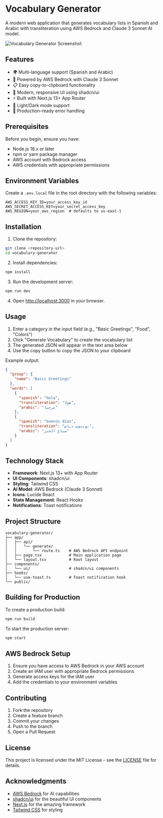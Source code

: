 # Vocabulary Generator

A modern web application that generates vocabulary lists in Spanish and Arabic with transliteration using AWS Bedrock and Claude 3 Sonnet AI model.

![Vocabulary Generator Screenshot](https://images.unsplash.com/photo-1546410531-bb4caa6b424d?auto=format&fit=crop&q=80&w=1200&h=600)

## Features

- 🌍 Multi-language support (Spanish and Arabic)
- 🤖 Powered by AWS Bedrock with Claude 3 Sonnet
- 📋 Easy copy-to-clipboard functionality
- 🎨 Modern, responsive UI using shadcn/ui
- ⚡ Built with Next.js 13+ App Router
- 🌙 Light/Dark mode support
- 🚀 Production-ready error handling

## Prerequisites

Before you begin, ensure you have:

- Node.js 18.x or later
- npm or yarn package manager
- AWS account with Bedrock access
- AWS credentials with appropriate permissions

## Environment Variables

Create a `.env.local` file in the root directory with the following variables:

```env
AWS_ACCESS_KEY_ID=your_access_key_id
AWS_SECRET_ACCESS_KEY=your_secret_access_key
AWS_REGION=your_aws_region  # defaults to us-east-1
```

## Installation

1. Clone the repository:
```bash
git clone <repository-url>
cd vocabulary-generator
```

2. Install dependencies:
```bash
npm install
```

3. Run the development server:
```bash
npm run dev
```

4. Open [http://localhost:3000](http://localhost:3000) in your browser.

## Usage

1. Enter a category in the input field (e.g., "Basic Greetings", "Food", "Colors")
2. Click "Generate Vocabulary" to create the vocabulary list
3. The generated JSON will appear in the text area below
4. Use the copy button to copy the JSON to your clipboard

Example output:
```json
{
  "group": {
    "name": "Basic Greetings"
  },
  "words": [
    {
      "spanish": "hola",
      "transliteration": "هولا",
      "arabic": "مرحبا"
    },
    {
      "spanish": "buenos días",
      "transliteration": "بوينوس دياس",
      "arabic": "صباح الخير"
    }
  ]
}
```

## Technology Stack

- **Framework**: Next.js 13+ with App Router
- **UI Components**: shadcn/ui
- **Styling**: Tailwind CSS
- **AI Model**: AWS Bedrock (Claude 3 Sonnet)
- **Icons**: Lucide React
- **State Management**: React Hooks
- **Notifications**: Toast notifications

## Project Structure

```
vocabulary-generator/
├── app/
│   ├── api/
│   │   └── generate/
│   │       └── route.ts    # AWS Bedrock API endpoint
│   ├── page.tsx            # Main application page
│   └── layout.tsx          # Root layout
├── components/
│   └── ui/                 # shadcn/ui components
├── hooks/
│   └── use-toast.ts        # Toast notification hook
└── public/
```

## Building for Production

To create a production build:

```bash
npm run build
```

To start the production server:

```bash
npm start
```

## AWS Bedrock Setup

1. Ensure you have access to AWS Bedrock in your AWS account
2. Create an IAM user with appropriate Bedrock permissions
3. Generate access keys for the IAM user
4. Add the credentials to your environment variables

## Contributing

1. Fork the repository
2. Create a feature branch
3. Commit your changes
4. Push to the branch
5. Open a Pull Request

## License

This project is licensed under the MIT License - see the [LICENSE](LICENSE) file for details.

## Acknowledgments

- [AWS Bedrock](https://aws.amazon.com/bedrock/) for AI capabilities
- [shadcn/ui](https://ui.shadcn.com/) for the beautiful UI components
- [Next.js](https://nextjs.org/) for the amazing framework
- [Tailwind CSS](https://tailwindcss.com/) for styling